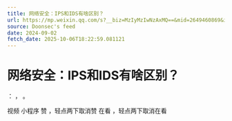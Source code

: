 ```yaml
---
title: 网络安全：IPS和IDS有啥区别？
url: https://mp.weixin.qq.com/s?__biz=MzIyMzIwNzAxMQ==&mid=2649460869&idx=1&sn=40937c069115e07d210c85feef637b1d
source: Doonsec's feed
date: 2024-09-02
fetch_date: 2025-10-06T18:22:59.081121
---
```


# 网络安全：IPS和IDS有啥区别？

：
，
。

视频
小程序
赞
，轻点两下取消赞
在看
，轻点两下取消在看